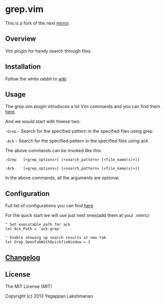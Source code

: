 # grep.vim

This is a fork of the next [mirror](http://www.vim.org/scripts/script.php?script_id=311).

## Overview

Vim plugin for handy search through files.

## Installation

Follow the white rabbit to [wiki](https://github.com/Sfate/grep.vim/wiki/Installation)

## Usage

The grep.vim plugin introduces a lot Vim commands and you can find them [here](https://github.com/Sfate/grep.vim/wiki/Usage).

And we would start with theese two:

`:Grep`          - Search for the specified pattern in the specified files using grep

`:Ack`           - Search for the specified pattern in the specified files using ack

The above commands can be invoked like this:

```
:Grep   [<grep_options>] [<search_pattern> [<file_name(s)>]]

:Ack    [<grep_options>] [<search_pattern> [<file_name(s)>]]
```

In the above commands, all the arguments are optional.

## Configuration

Full list of configurations you can find [here](https://github.com/Sfate/grep.vim/wiki/Configuration)

For the quick start we will use just next ones(add them at your .vimrc):

```vim
" Set executable path for ack
let Ack_Path = 'ack-grep'

" Enable showing up search results at new tab
let Grep_OpenTabWithQuickfixWindow = 1
```

## [Changelog](https://github.com/Sfate/grep.vim/blob/master/changelog.md)

## License

The MIT License (MIT)

Copyright (c) 2013 Yegappan Lakshmanan
